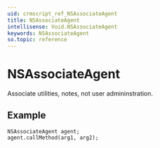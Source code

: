 ```yaml
---
uid: crmscript_ref_NSAssociateAgent
title: NSAssociateAgent
intellisense: Void.NSAssociateAgent
keywords: NSAssociateAgent
so.topic: reference
---
```


# NSAssociateAgent

Associate utilities, notes, not user admininstration.

## Example

```crmscript
NSAssociateAgent agent;
agent.callMethod(arg1, arg2);
```
